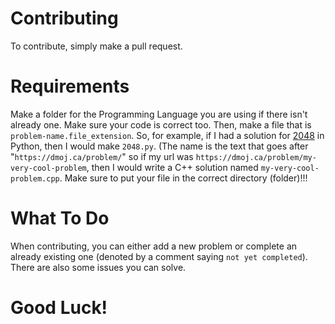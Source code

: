 # Contributing

To contribute, simply make a pull request.

# Requirements

Make a folder for the Programming Language you are using if there isn't already one. Make sure your code is correct too. Then, make a file that is `problem-name.file_extension`. So, for example, if I had a solution for <a href="https://dmoj.ca/problem/2048">2048</a> in Python, then I would make `2048.py`. (The name is the text that goes after "`https://dmoj.ca/problem/`" so if my url was `https://dmoj.ca/problem/my-very-cool-problem`, then I would write a C++ solution named `my-very-cool-problem.cpp`. Make sure to put your file in the correct directory (folder)!!!

# What To Do

When contributing, you can either add a new problem or complete an already existing one (denoted by a comment saying `not yet completed`). There are also some issues you can solve.

# Good Luck!